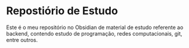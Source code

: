 <h1>Repostiório de Estudo</h1>
<p> Este é o meu repositório no Obsidian de material de estudo referente ao backend, contendo estudo de programação, redes computacionais, git, entre outros.</p>
